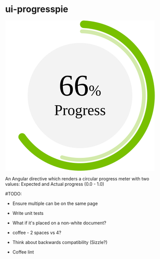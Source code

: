 # ui-progresspie

![](https://raw.githubusercontent.com/ben174/ui-progresspie/master/logo.svg)

An Angular directive which renders a circular progress meter with two values: Expected and Actual progress (0.0 - 1.0)

#TODO:

* Ensure multiple can be on the same page

* Write unit tests

* What if it's placed on a non-white document?

* coffee - 2 spaces vs 4?

* Think about backwards compatibility (Sizzle?)  

* Coffee lint
